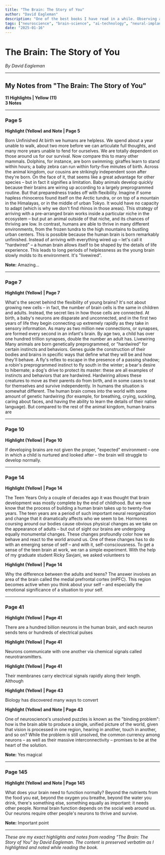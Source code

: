 ```yaml
---
title: "The Brain: The Story of You"
author: "David Eagleman"
description: "One of the best books I have read in a while. Observing all the advances in AI and listening to gyan from my kin on neurology brain implants, wanted to dig deeper. As they say these days - learn from First Principles"
tags: ["neuroscience", "brain-science", "ai-technology", "neural-implants"]
date: "2025-01-16"
---
```


# The Brain: The Story of You

*By David Eagleman*

---

## My Notes from "The Brain: The Story of You"

**11 Highlights | Yellow (11)**  
**3 Notes**

---

### Page 5

**Highlight (Yellow) and Note | Page 5**

Born Unfinished At birth we humans are helpless. We spend about a year unable to walk, about two more before we can articulate full thoughts, and many more years unable to fend for ourselves. We are totally dependent on those around us for our survival. Now compare this to many other mammals. Dolphins, for instance, are born swimming; giraffes learn to stand within hours; a baby zebra can run within forty-five minutes of birth. Across the animal kingdom, our cousins are strikingly independent soon after they're born. On the face of it, that seems like a great advantage for other species – but in fact it signifies a limitation. Baby animals develop quickly because their brains are wiring up according to a largely preprogrammed routine. But that preparedness trades off with flexibility. Imagine if some hapless rhinoceros found itself on the Arctic tundra, or on top of a mountain in the Himalayas, or in the middle of urban Tokyo. It would have no capacity to adapt (which is why we don't find rhinos in those areas). This strategy of arriving with a pre-arranged brain works inside a particular niche in the ecosystem – but put an animal outside of that niche, and its chances of thriving are low. In contrast, humans are able to thrive in many different environments, from the frozen tundra to the high mountains to bustling urban centers. This is possible because the human brain is born remarkably unfinished. Instead of arriving with everything wired up – let's call it "hardwired" – a human brain allows itself to be shaped by the details of life experience. This leads to long periods of helplessness as the young brain slowly molds to its environment. It's "livewired".

**Note:** Amazing...

---

### Page 7

**Highlight (Yellow) | Page 7**

What's the secret behind the flexibility of young brains? It's not about growing new cells – in fact, the number of brain cells is the same in children and adults. Instead, the secret lies in how those cells are connected. At birth, a baby's neurons are disparate and unconnected, and in the first two years of life they begin connecting up extremely rapidly as they take in sensory information. As many as two million new connections, or synapses, are formed every second in an infant's brain. By age two, a child has over one hundred trillion synapses, double the number an adult has. Livewiring Many animals are born genetically preprogrammed, or "hardwired" for certain instincts and behaviors. Genes guide the construction of their bodies and brains in specific ways that define what they will be and how they'll behave. A fly's reflex to escape in the presence of a passing shadow; a robin's preprogrammed instinct to fly south in the winter; a bear's desire to hibernate; a dog's drive to protect its master: these are all examples of instincts and behaviors that are hardwired. Hardwiring allows these creatures to move as their parents do from birth, and in some cases to eat for themselves and survive independently. In humans the situation is somewhat different. The human brain comes into the world with some amount of genetic hardwiring (for example, for breathing, crying, suckling, caring about faces, and having the ability to learn the details of their native language). But compared to the rest of the animal kingdom, human brains are

---

### Page 10

**Highlight (Yellow) | Page 10**

If developing brains are not given the proper, "expected" environment – one in which a child is nurtured and looked after – the brain will struggle to develop normally.

---

### Page 14

**Highlight (Yellow) | Page 14**

The Teen Years Only a couple of decades ago it was thought that brain development was mostly complete by the end of childhood. But we now know that the process of building a human brain takes up to twenty-five years. The teen years are a period of such important neural reorganization and change that it dramatically affects who we seem to be. Hormones coursing around our bodies cause obvious physical changes as we take on the appearance of adults – but out of sight our brains are undergoing equally monumental changes. These changes profoundly color how we behave and react to the world around us. One of these changes has to do with an emerging sense of self – and with it, self-consciousness. To get a sense of the teen brain at work, we ran a simple experiment. With the help of my graduate student Ricky Savjani, we asked volunteers to

**Highlight (Yellow) | Page 14**

Why the difference between the adults and teens? The answer involves an area of the brain called the medial prefrontal cortex (mPFC). This region becomes active when you think about your self – and especially the emotional significance of a situation to your self.

---

### Page 41

**Highlight (Yellow) | Page 41**

There are a hundred billion neurons in the human brain, and each neuron sends tens or hundreds of electrical pulses

**Highlight (Yellow) | Page 41**

Neurons communicate with one another via chemical signals called neurotransmitters.

**Highlight (Yellow) | Page 41**

Their membranes carry electrical signals rapidly along their length. Although

**Highlight (Yellow) | Page 43**

Biology has discovered many ways to convert

**Highlight (Yellow) and Note | Page 43**

One of neuroscience's unsolved puzzles is known as the "binding problem": how is the brain able to produce a single, unified picture of the world, given that vision is processed in one region, hearing in another, touch in another, and so on? While the problem is still unsolved, the common currency among neurons – as well as their massive interconnectivity – promises to be at the heart of the solution.

**Note:** Yes magical

---

### Page 145

**Highlight (Yellow) and Note | Page 145**

What does your brain need to function normally? Beyond the nutrients from the food you eat, beyond the oxygen you breathe, beyond the water you drink, there's something else, something equally as important: it needs other people. Normal brain function depends on the social web around us. Our neurons require other people's neurons to thrive and survive.

**Note:** Important point

---

*These are my exact highlights and notes from reading "The Brain: The Story of You" by David Eagleman. The content is preserved verbatim as I highlighted and noted while reading the book.*
